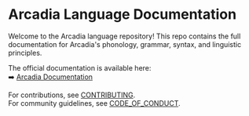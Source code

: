 # Arcadia Language Documentation

Welcome to the Arcadia language repository!
This repo contains the full documentation for Arcadia's phonology, grammar, syntax, and linguistic principles.

The official documentation is available here:<br/>
➡️ [Arcadia Documentation][docs]

For contributions, see [CONTRIBUTING][contributing].<br/>
For community guidelines, see [CODE_OF_CONDUCT][conduct].

[docs]: https://arcadia-lang.github.io/en/
[contributing]: ./CONTRIBUTING.md
[conduct]: ./CODE_OF_CONDUCT.md
